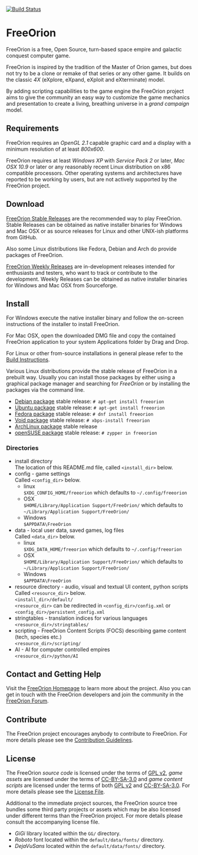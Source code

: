 [![Build Status](https://travis-ci.org/o01eg/freeorion.svg?branch=no-pullrequest-dedicated-server-longturn)](https://travis-ci.org/o01eg/freeorion)

FreeOrion
=========

FreeOrion is a free, Open Source, turn-based space empire and galactic conquest
computer game.

FreeOrion is inspired by the tradition of the Master of Orion games, but does
not try to be a clone or remake of that series or any other game.  It builds
on the classic *4X* (eXplore, eXpand, eXploit and eXterminate) model.

By adding scripting capabilities to the game engine the FreeOrion project aims
to give the community an easy way to customize the game mechanics and
presentation to create a living, breathing universe in a *grand campaign* model.


Requirements
------------

FreeOrion requires an *OpenGL 2.1* capable graphic card and a display with a
minimum resolution of at least *800x600*.

FreeOrion requires at least *Windows XP* with *Service Pack 2* or later,
*Mac OSX 10.9* or later or any reasonably recent Linux distribution on x86
compatible processors.  Other operating systems and architectures have reported
to be working by users, but are not actively supported by the FreeOrion project.


Download
--------

[FreeOrion Stable Releases] are the recommended way to play FreeOrion.  Stable
Releases can be obtained as native installer binaries for Windows and Mac OSX
or as source releases for Linux and other UNIX-ish platforms from GitHub.

Also some Linux distributions like Fedora, Debian and Arch do provide packages
of FreeOrion.

[FreeOrion Weekly Releases] are in-development releases intended for enthusiasts
and testers, who want to track or contribute to the development.  Weekly
Releases can be obtained as native installer binaries for Windows and Mac OSX
from Sourceforge.


Install
-------

For Windows execute the native installer binary and follow the on-screen
instructions of the installer to install FreeOrion.

For Mac OSX, open the downloaded DMG file and copy the contained FreeOrion
application to your system Applications folder by Drag and Drop.

For Linux or other from-source installations in general please refer to the
[Build Instructions](BUILD.md).

Various Linux distributions provide the stable release of FreeOrion in
a prebuilt way.  Usually you can install those packages by either using
a graphical package manager and searching for *FreeOrion* or by installing the
packages via the command line.

  * [Debian package] stable release: `# apt-get install freeorion`
  * [Ubuntu package] stable release: `# apt-get install freeorion`
  * [Fedora package] stable release: `# dnf install freeorion`
  * [Void package] stable release: `# xbps-install freeorion`
  * [ArchLinux package] stable release
  * [openSUSE package] stable release: `# zypper in freeorion`

### Directories
* install directory  
The location of this README.md file, called `<install_dir>` below.
* config - game settings  
Called `<config_dir>` below.  
    * linux  
`$XDG_CONFIG_HOME/freeorion` which defaults to `~/.config/freeorion`  
    * OSX  
`$HOME/Library/Application Support/FreeOrion/` which defaults to `~/Library/Application Support/FreeOrion/`  
    * Windows  
`$APPDATA\FreeOrion`  
* data - local user data, saved games, log files  
Called `<data_dir>` below.  
    * linux  
`$XDG_DATA_HOME/freeorion` which defaults to `~/.config/freeorion`  
    * OSX  
`$HOME/Library/Application Support/FreeOrion/` which defaults to `~/Library/Application Support/FreeOrion/`  
    * Windows  
`$APPDATA\FreeOrion`  
* resource directory - audio, visual and textual UI content, python scripts  
Called `<resource_dir>` below.  
`<install_dir>/default/`  
`<resource_dir>` can be redirected in `<config_dir>/config.xml` or `<config_dir>/persistent_config.xml`  
* stringtables - translation indices for various languages  
    `<resource_dir>/stringtables/`  
* scripting - FreeOrion Content Scripts (FOCS) describing game content (tech, species etc.)  
    `<resource_dir>/scripting/`  
* AI - AI for computer controlled empires  
    `<resource_dir>/python/AI`  


Contact and Getting Help
------------------------

Visit the [FreeOrion Homepage] to learn more about the project.  Also you can
get in touch with the FreeOrion developers and join the community in the
[FreeOrion Forum].


Contribute
----------

The FreeOrion project encourages anybody to contribute to FreeOrion. For more
details please see the [Contribution Guidelines](CONTRIBUTING.md).


License
-------

The FreeOrion *source code* is licensed under the terms of [GPL v2],
*game assets* are licensed under the terms of [CC-BY-SA-3.0] and *game content
scripts* are licensed under the terms of both [GPL v2] and [CC-BY-SA-3.0].
For more details please see the [License File](default/COPYING).

Additional to the immediate project sources, the FreeOrion source tree bundles
some third party projects or assets which may be also licensed under different
terms than the FreeOrion project.  For more details please consult the
accompanying license file.

  * *GiGi* library located within the `GG/` directory.
  * *Roboto* font located within the `default/data/fonts/` directory.
  * *DejaVuSans* located within the `default/data/fonts/` directory.


[FreeOrion Homepage]: http://www.freeorion.org/
[FreeOrion Forum]: http://www.freeorion.org/forum/
[FreeOrion Stable Releases]: https://github.com/freeorion/freeorion/releases
[FreeOrion Weekly Releases]: https://sourceforge.net/projects/freeorion/files/FreeOrion/Test/
[FreeOrion Development]: https://github.com/freeorion/freeorion
[Debian Package]: https://packages.debian.org/source/sid/freeorion
[Ubuntu Package]: https://launchpad.net/ubuntu/+source/freeorion
[Fedora Package]: https://apps.fedoraproject.org/packages/freeorion
[openSUSE Package]: https://build.opensuse.org/package/show/games/freeorion
[Void package]: https://github.com/voidlinux/void-packages/tree/master/srcpkgs/freeorion
[ArchLinux Package]: https://aur.archlinux.org/packages/freeorion/
[GPL v2]: https://www.gnu.org/licenses/gpl-2.0.txt
[CC-BY-SA-3.0]: https://creativecommons.org/licenses/by-sa/3.0/legalcode
